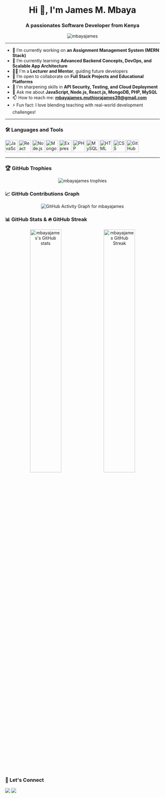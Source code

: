<h1 align="center">Hi 👋, I'm James M. Mbaya</h1>
<h3 align="center">A passionates Software Developer from Kenya</h3>

<p align="center">
  <img src="https://komarev.com/ghpvc/?username=mbayajames&label=Profile%20views&color=0e75b6&style=flat" alt="mbayajames" />
</p>

---

- 🔭 I’m currently working on **an Assignment Management System (MERN Stack)**  
- 🌱 I’m currently learning **Advanced Backend Concepts, DevOps, and Scalable App Architecture**  
- 👨‍🏫 I'm a **Lecturer and Mentor**, guiding future developers  
- 👯 I’m open to collaborate on **Full Stack Projects and Educational Platforms**  
- 🧠 I'm sharpening skills in **API Security, Testing, and Cloud Deployment**  
- 💬 Ask me about **JavaScript, Node.js, React.js, MongoDB, PHP, MySQL**  
- 📫 How to reach me: **mbayajames.muthiorajames39@gmail.com**  
- ⚡ Fun fact: I love blending teaching with real-world development challenges!

---

### 🛠️ Languages and Tools

<p align="left">
  <img src="https://cdn.jsdelivr.net/gh/devicons/devicon/icons/javascript/javascript-original.svg" alt="JavaScript" width="40" height="40"/>
  <img src="https://cdn.jsdelivr.net/gh/devicons/devicon/icons/react/react-original.svg" alt="React" width="40" height="40"/>
  <img src="https://cdn.jsdelivr.net/gh/devicons/devicon/icons/nodejs/nodejs-original.svg" alt="Node.js" width="40" height="40"/>
  <img src="https://cdn.jsdelivr.net/gh/devicons/devicon/icons/mongodb/mongodb-original.svg" alt="MongoDB" width="40" height="40"/>
  <img src="https://cdn.jsdelivr.net/gh/devicons/devicon/icons/express/express-original.svg" alt="Express" width="40" height="40"/>
  <img src="https://cdn.jsdelivr.net/gh/devicons/devicon/icons/php/php-original.svg" alt="PHP" width="40" height="40"/>
  <img src="https://cdn.jsdelivr.net/gh/devicons/devicon/icons/mysql/mysql-original.svg" alt="MySQL" width="40" height="40"/>
  <img src="https://cdn.jsdelivr.net/gh/devicons/devicon/icons/html5/html5-original.svg" alt="HTML" width="40" height="40"/>
  <img src="https://cdn.jsdelivr.net/gh/devicons/devicon/icons/css3/css3-original.svg" alt="CSS" width="40" height="40"/>
  <img src="https://cdn.jsdelivr.net/gh/devicons/devicon/icons/github/github-original.svg" alt="GitHub" width="40" height="40"/>
</p>

---
### 🏆 GitHub Trophies

<p align="center">
  <img src="https://github-profile-trophy.vercel.app/?username=mbayajames&theme=algolia&no-frame=true&no-bg=true&margin-w=4" alt="mbayajames trophies" />
</p>


### 📈 GitHub Contributions Graph

<p align="center">
  <img src="https://github-readme-activity-graph.vercel.app/graph?username=mbayajames&theme=react-dark&hide_border=true&area=true" alt="GitHub Activity Graph for mbayajames" />
</p>


### 📊 GitHub Stats & 🔥 GitHub Streak

<p align="center">
  <img 
    src="https://github-readme-stats-mauve-ten.vercel.app/api?username=mbayajames&show_icons=true&hide_border=true&count_private=true&include_all_commits=true" 
    alt="mbayajames's GitHub stats" 
    width="45%" 
    style="margin-right: 10px;"
  />
  <img 
    src="https://github-readme-streak-stats.herokuapp.com/?user=mbayajames&theme=white&hide_border=true" 
    alt="mbayajames GitHub Streak" 
    width="45%"
  />
</p>



### 🔗 Let's Connect

<p align="left">
  <a href="mailto:muthiorajames39@gmail.com" target="blank"><img src="https://img.shields.io/badge/-Email-%23333?style=for-the-badge&logo=gmail&logoColor=white"/></a>
  <a href="https://www.linkedin.com/in/james-muthiora-89915a271/" target="blank"><img src="https://img.shields.io/badge/-LinkedIn-blue?style=for-the-badge&logo=linkedin&logoColor=white"/></a>
  <!-- Add other social links here -->
</p>
